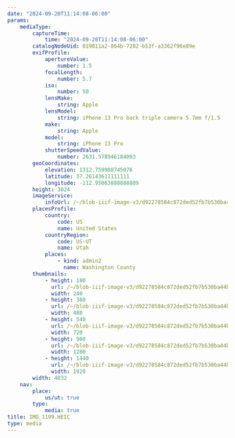 ```yaml
---
date: "2024-09-20T11:14:08-06:00"
params:
    mediaType:
        captureTime:
            time: "2024-09-20T11:14:08-06:00"
        catalogNodeUid: 019811a2-864b-7282-b53f-a3362f96e89e
        exifProfile:
            apertureValue:
                number: 1.5
            focalLength:
                number: 5.7
            iso:
                number: 50
            lensMake:
                string: Apple
            lensModel:
                string: iPhone 13 Pro back triple camera 5.7mm f/1.5
            make:
                string: Apple
            model:
                string: iPhone 13 Pro
            shutterSpeedValue:
                number: 2631.578946184093
        geoCoordinates:
            elevation: 1312.759988745076
            latitude: 37.26143611111111
            longitude: -112.95063888888889
        height: 3024
        imageService:
            infoUrl: /~/blob-iiif-image-v3/d92278584c872ded52fb7b530ba44bd7e2ce0ccb49174503f8c6ce70b753b44e/info.json
        placesProfile:
            country:
                code: US
                name: United States
            countryRegion:
                code: US-UT
                name: Utah
            places:
                - kind: admin2
                  name: Washington County
        thumbnails:
            - height: 180
              url: /~/blob-iiif-image-v3/d92278584c872ded52fb7b530ba44bd7e2ce0ccb49174503f8c6ce70b753b44e/full/240%2C180/0/default.jpg
              width: 240
            - height: 360
              url: /~/blob-iiif-image-v3/d92278584c872ded52fb7b530ba44bd7e2ce0ccb49174503f8c6ce70b753b44e/full/480%2C360/0/default.jpg
              width: 480
            - height: 540
              url: /~/blob-iiif-image-v3/d92278584c872ded52fb7b530ba44bd7e2ce0ccb49174503f8c6ce70b753b44e/full/720%2C540/0/default.jpg
              width: 720
            - height: 960
              url: /~/blob-iiif-image-v3/d92278584c872ded52fb7b530ba44bd7e2ce0ccb49174503f8c6ce70b753b44e/full/1280%2C960/0/default.jpg
              width: 1280
            - height: 1440
              url: /~/blob-iiif-image-v3/d92278584c872ded52fb7b530ba44bd7e2ce0ccb49174503f8c6ce70b753b44e/full/1920%2C1440/0/default.jpg
              width: 1920
        width: 4032
    nav:
        place:
            us/ut: true
        type:
            media: true
title: IMG_1199.HEIC
type: media
---
```

